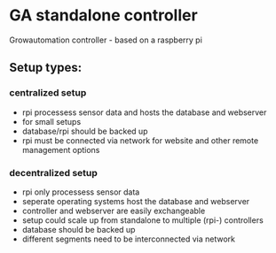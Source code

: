 # GA standalone controller
Growautomation controller - based on a raspberry pi


## Setup types:

### centralized setup
  - rpi processess sensor data and hosts the database and webserver
  - for small setups
  - database/rpi should be backed up
  - rpi must be connected via network for website and other remote management options
  
### decentralized setup
  - rpi only processess sensor data
  - seperate operating systems host the database and webserver
  - controller and webserver are easily exchangeable
  - setup could scale up from standalone to multiple (rpi-) controllers
  - database should be backed up
  - different segments need to be interconnected via network
